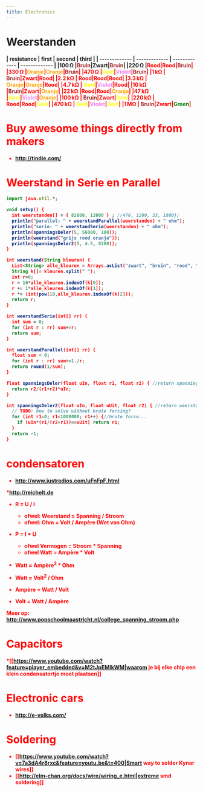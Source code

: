 ```yaml
---
title: Electronics
---
```


# Weerstanden
<span style="font-weight: bold">
| resistance  | first | second | third |
| ------------- | ------------- | ------------- | ------------- |
|100 Ω |<span style="color:brown">Bruin</span>|Zwart|<span style="color:brown">Bruin</span>|
|220 Ω |<span style="color:red">Rood</a>|<span style="color:red">Rood</a>|<span style="color:brown">Bruin</span>|
|330 Ω |<span style="color:orange">Oranje</span>|<span style="color:orange">Oranje</span>|<span style="color:brown">Bruin</span>|
|470 Ω |<span style="color:yellow">Geel</span>|<span style="color:violet">Violet</span>|<span style="color:brown">Bruin</span>|
|1 kΩ | <span style="color:brown">Bruin</span>|Zwart|<span style="color:red">Rood</a>|
|2.2 kΩ | <span style="color:red">Rood</a>|<span style="color:red">Rood</a>|<span style="color:red">Rood</a>|
|3.3 kΩ | <span style="color:orange">Oranje</span>|<span style="color:orange">Oranje</span>|<span style="color:red">Rood</a>|
|4.7 kΩ | <span style="color:yellow">Geel</span>|<span style="color:violet">Violet</span>|<span style="color:red">Rood</a>|
|10 kΩ |<span style="color:brown">Bruin</span>|Zwart|<span style="color:orange">Oranje</span>|
|22 kΩ |<span style="color:red">Rood</a>|<span style="color:red">Rood</a>|<span style="color:orange">Oranje</span>|
|47 kΩ |<span style="color:yellow">Geel</span>|<span style="color:violet">Violet</span>|<span style="color:orange">Oranje</span>|
|100 kΩ | <span style="color:brown">Bruin</span>|Zwart|<span style="color:yellow">Geel</span>|
|220 kΩ | <span style="color:red">Rood</a>|<span style="color:red">Rood</a>|<span style="color:yellow">Geel</span>|
|470 kΩ | <span style="color:yellow">Geel</span>|<span style="color:violet">Violet</span>|<span style="color:yellow">Geel</span>|
|1 MΩ | <span style="color:brown">Bruin</span>|Zwart|<span style="color:green">Groen</span>|
</span>

  
# Buy awesome things directly from makers
* http://tindie.com/

# Weerstand in Serie en Parallel
```js
import java.util.*;

void setup() {
  int weerstanden[] = { 82000, 12000 } ; //470, 1200, 33, 1800};
  println("parallel: " + weerstandParallel(weerstanden) + " ohm");
  println("serie: " + weerstandSerie(weerstanden) + " ohm");
  println(spanningsDeler(5, 56000, 100));
  println(weerstand("grijs rood oranje"));
  println(spanningsDeler2(5, 4.5, 8200));
}

int weerstand(String kleuren) {
  List<String> alle_kleuren = Arrays.asList("zwart", "bruin", "rood", "oranje", "geel", "groen", "blauw", "paars", "grijs", "wit");
  String k[]= kleuren.split(" ");
  int r=0;
  r = 10*alle_kleuren.indexOf(k[0]);
  r += 1*alle_kleuren.indexOf(k[1]);
  r *= (int)pow(10,alle_kleuren.indexOf(k[2]));
  return r;
}

int weerstandSerie(int[] rr) {
  int sum = 0;
  for (int r : rr) sum+=r;
  return sum;
}

int weerstandParallel(int[] rr) {
  float sum = 0;
  for (int r : rr) sum+=1./r;
  return round(1/sum);
}

float spanningsDeler(float uIn, float r1, float r2) { //return spanning over R2
  return r2/(r1+r2)*uIn;
}

int spanningsDeler2(float uIn, float uUit, float r2) { //return weerstand van R1
  // TODO: how to solve without brute forcing?
  for (int r1=0; r1<1000000; r1++) {//brute force...
    if (uIn*(r1/(r2+r1))==uUit) return r1;
  }
  return -1;
}
```

# condensatoren
* http://www.justradios.com/uFnFpF.html

*http://reichelt.de
* **R = U / I**
  * ofwel: Weerstand = Spanning / Stroom 
  * ofwel: Ohm = Volt / Ampère (Wet van Ohm)

* **P = I * U**
  * ofwel Vermogen = Stroom * Spanning 
  * ofwel Watt = Ampère * Volt

* Watt = Ampère<sup>2</sup> * Ohm
* Watt = Volt<sup>2</sup> / Ohm
* Ampère = Watt / Volt
* Volt = Watt / Ampère

Meer op: http://www.popschoolmaastricht.nl/college_spanning_stroom.php

# Capacitors
*[[https://www.youtube.com/watch?feature=player_embedded&v=M2tJpEMIkWM|waarom je bij elke chip een klein condensatortje moet plaatsen]]

# Electronic cars
* http://e-volks.com/

# Soldering
* [[https://www.youtube.com/watch?v=7a3dA4r8rxc&feature=youtu.be&t=400|Smart way to solder Kynar wires]]
* [[http://elm-chan.org/docs/wire/wiring_e.html|extreme smd soldering]]
